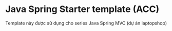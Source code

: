 # Java Spring Starter template (ACC)
Template này được sử dụng cho series Java Spring MVC (dự án laptopshop) 
